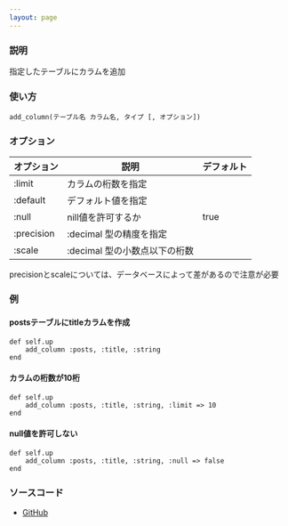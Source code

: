 ```yaml
---
layout: page
---
```

### 説明
指定したテーブルにカラムを追加

### 使い方
    add_column(テーブル名 カラム名, タイプ [, オプション])


### オプション

オプション      | 説明                  | デフォルト
---------- | ------------------- | -----
:limit     | カラムの桁数を指定           |
:default   | デフォルト値を指定           |
:null      | nill値を許可するか         | true
:precision | :decimal 型の精度を指定    |
:scale     | :decimal 型の小数点以下の桁数 |

precisionとscaleについては、データベースによって差があるので注意が必要

### 例
#### postsテーブルにtitleカラムを作成
    def self.up
        add_column :posts, :title, :string
    end

#### カラムの桁数が10桁
    def self.up
        add_column :posts, :title, :string, :limit => 10
    end

#### null値を許可しない
    def self.up
        add_column :posts, :title, :string, :null => false
    end

### ソースコード
* [GitHub](https://github.com/rails/rails/blob/9985da0856bad47d25a0bf6cc34474cd69f1b77c/activerecord/lib/active_record/connection_adapters/postgresql/schema_statements.rb#L423)